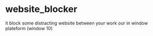 # website_blocker
it block some distracting website between your work our in window plateform (window 10)
